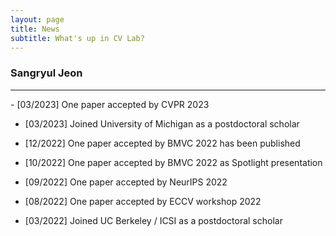 ```yaml
---
layout: page
title: News
subtitle: What's up in CV Lab?
---
```


### Sangryul Jeon
<hr>
- [03/2023] One paper accepted by CVPR 2023

- [03/2023] Joined University of Michigan as a postdoctoral scholar

- [12/2022] One paper accepted by BMVC 2022 has been published

- [10/2022] One paper accepted by BMVC 2022 as Spotlight presentation

- [09/2022] One paper accepted by NeurIPS 2022

- [08/2022] One paper accepted by ECCV workshop 2022

- [03/2022] Joined UC Berkeley / ICSI as a postdoctoral scholar
